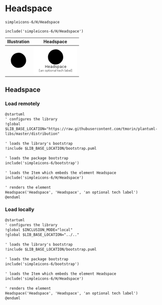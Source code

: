 # Headspace


```text
simpleicons-6/H/Headspace
```

```text
include('simpleicons-6/H/Headspace')
```



| Illustration | Headspace |
| :---: | :---: |
| ![illustration for Illustration](../../simpleicons-6/H/Headspace.png) | ![illustration for Headspace](../../simpleicons-6/H/Headspace.Local.png) |




## Headspace

### Load remotely
```plantuml
@startuml
' configures the library
!global $LIB_BASE_LOCATION="https://raw.githubusercontent.com/tmorin/plantuml-libs/master/distribution"

' loads the library's bootstrap
!include $LIB_BASE_LOCATION/bootstrap.puml

' loads the package bootstrap
include('simpleicons-6/bootstrap')

' loads the Item which embeds the element Headspace
include('simpleicons-6/H/Headspace')

' renders the element
Headspace('Headspace', 'Headspace', 'an optional tech label')
@enduml
```

### Load locally
```plantuml
@startuml
' configures the library
!global $INCLUSION_MODE="local"
!global $LIB_BASE_LOCATION="../.."

' loads the library's bootstrap
!include $LIB_BASE_LOCATION/bootstrap.puml

' loads the package bootstrap
include('simpleicons-6/bootstrap')

' loads the Item which embeds the element Headspace
include('simpleicons-6/H/Headspace')

' renders the element
Headspace('Headspace', 'Headspace', 'an optional tech label')
@enduml
```

